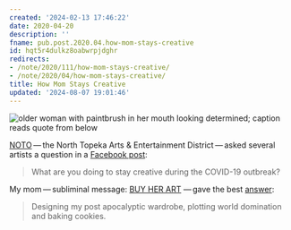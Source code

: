 ```yaml
---
created: '2024-02-13 17:46:22'
date: 2020-04-20
description: ''
fname: pub.post.2020.04.how-mom-stays-creative
id: hqt5r4dulkz8oabwrpjdghr
redirects:
- /note/2020/111/how-mom-stays-creative/
- /note/2020/04/how-mom-stays-creative/
title: How Mom Stays Creative
updated: '2024-08-07 19:01:46'
---
```


![older woman with paintbrush in her mouth looking determined; caption reads quote from below](assets/img/2020/cover-2020-04-20.jpg "My mom, and her plans")

[NOTO](https://explorenoto.org/) — the North Topeka Arts & Entertainment District — asked several artists a question in a [Facebook post](https://www.facebook.com/explorenoto/photos/a.111376888892182/3355542067808965/?type=3&theater):

> What are you doing to stay creative during the COVID-19 outbreak?

My mom — subliminal message: [BUY HER ART](https://www.shellybedsaul.com/) — gave the best [answer](https://www.facebook.com/explorenoto/photos/a.111376888892182/3355542067808965/?type=3&theater):

> Designing my post apocalyptic wardrobe, plotting world domination and baking
> cookies.
